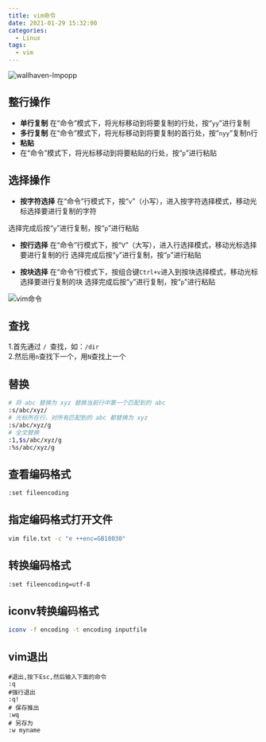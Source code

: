 ```yaml
---
title: vim命令
date: 2021-01-29 15:32:00
categories:
  - Linux
tags:
  - vim
---
```

![wallhaven-lmpopp](https://fastly.jsdelivr.net/gh/qbmzc/images/1612251027_20200512212750964_3094.jpg)

<!-- more -->
## 整行操作

- **单行复制** 在“命令”模式下，将光标移动到将要复制的行处，按“`yy`”进行复制
- **多行复制** 在“命令”模式下，将光标移动到将要复制的首行处，按“`nyy`”复制n行
- **粘贴**
- 在“命令”模式下，将光标移动到将要粘贴的行处，按“`p`”进行粘贴

## 选择操作

- **按字符选择** 在“命令”行模式下，按“`v`”（小写），进入按字符选择模式，移动光标选择要进行复制的字符

选择完成后按“`y`”进行复制，按“`p`”进行粘贴

- **按行选择** 在“命令”行模式下，按“`V`”（大写），进入行选择模式，移动光标选择要进行复制的行
选择完成后按“`y`”进行复制，按“`p`”进行粘贴

- **按块选择** 在“命令”行模式下，按组合键`Ctrl+v`进入到按块选择模式，移动光标选择要进行复制的块
选择完成后按“`y`”进行复制，按“`p`”进行粘贴

![vim命令](https://fastly.jsdelivr.net/gh/qbmzc/images/md/vi-vim-cheat-sheet-sch.gif)

## 查找
1.首先通过 `/ `查找，如：`/dir`  
2.然后用`n`查找下一个，用`N`查找上一个

## 替换

```bash
# 将 abc 替换为 xyz 替换当前行中第一个匹配到的 abc
:s/abc/xyz/
# 光标所在行，对所有匹配到的 abc 都替换为 xyz
:s/abc/xyz/g
# 全文替换
:1,$s/abc/xyz/g
:%s/abc/xyz/g
```

## 查看编码格式

```bash
:set fileencoding
```

## 指定编码格式打开文件

```bash
vim file.txt -c "e ++enc=GB18030"
```

## 转换编码格式

```bash
:set fileencoding=utf-8
```

## iconv转换编码格式

```bash
iconv -f encoding -t encoding inputfile
```

## vim退出

```shell
#退出,按下Esc,然后输入下面的命令
:q
#强行退出
:q!
# 保存推出
:wq
# 另存为
:w myname
```
